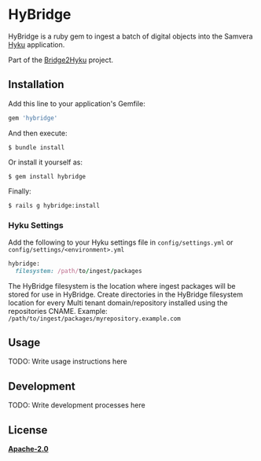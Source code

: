 # HyBridge

HyBridge is a ruby gem to ingest a batch of digital objects into the Samvera [Hyku](https://github.com/samvera-labs/hyku) application.

Part of the [Bridge2Hyku](https://bridge2hyku.github.io/) project.

## Installation

Add this line to your application's Gemfile:

```ruby
gem 'hybridge'
```

And then execute:

    $ bundle install

Or install it yourself as:

    $ gem install hybridge

Finally:

    $ rails g hybridge:install

### Hyku Settings

Add the following to your Hyku settings file in `config/settings.yml` or `config/settings/<environment>.yml`

```ruby
hybridge:
  filesystem: /path/to/ingest/packages
```

The HyBridge filesystem is the location where ingest packages will be stored for use in HyBridge. Create directories in the HyBridge filesystem location for every Multi tenant domain/repository installed using the repositories CNAME. Example: `/path/to/ingest/packages/myrepository.example.com`

## Usage

TODO: Write usage instructions here

## Development

TODO: Write development processes here

## License

**[Apache-2.0](LICENSE)**
